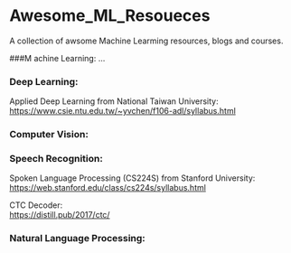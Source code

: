 # Awesome_ML_Resoueces
A collection of awsome Machine Learming resources, blogs and courses.

###M achine Learning:
...

### Deep Learning:
Applied Deep Learning from National Taiwan University:  
https://www.csie.ntu.edu.tw/~yvchen/f106-adl/syllabus.html

### Computer Vision:

### Speech Recognition:
Spoken Language Processing (CS224S) from Stanford University:  
https://web.stanford.edu/class/cs224s/syllabus.html

CTC Decoder:  
https://distill.pub/2017/ctc/

### Natural Language Processing:

